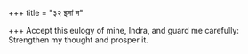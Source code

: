 +++
title = "३२ इमां म"

+++
Accept this eulogy of mine, Indra, and guard me carefully:  
     Strengthen my thought and prosper it.